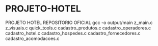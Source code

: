 # PROJETO-HOTEL
PROJETO HOTEL REPOSITORIO OFICIAL
gcc -o output/main z_main.c z_visuais.c quick_tools.c cadastro_produtos.c cadastro_operadores.c cadastro_hotel.c cadastro_hospedes.c cadastro_fornecedores.c cadastro_acomodacoes.c

